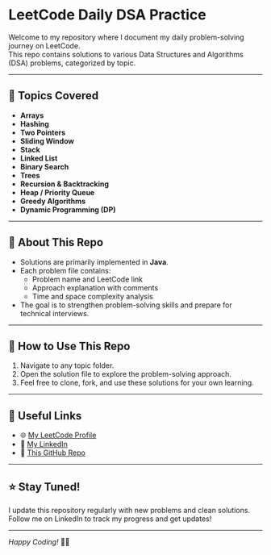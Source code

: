 # LeetCode Daily DSA Practice

Welcome to my repository where I document my daily problem-solving journey on LeetCode.  
This repo contains solutions to various Data Structures and Algorithms (DSA) problems, categorized by topic.

---

## 📂 Topics Covered

* **Arrays**
* **Hashing**
* **Two Pointers**
* **Sliding Window**
* **Stack**
* **Linked List**
* **Binary Search**
* **Trees**
* **Recursion & Backtracking**
* **Heap / Priority Queue**
* **Greedy Algorithms**
* **Dynamic Programming (DP)**



---

## 🚀 About This Repo

- Solutions are primarily implemented in **Java**.
- Each problem file contains:
  - Problem name and LeetCode link
  - Approach explanation with comments
  - Time and space complexity analysis
- The goal is to strengthen problem-solving skills and prepare for technical interviews.

---

## 📖 How to Use This Repo

1. Navigate to any topic folder.
2. Open the solution file to explore the problem-solving approach.
3. Feel free to clone, fork, and use these solutions for your own learning.

---

## 🔗 Useful Links

- 🌐 [My LeetCode Profile](https://leetcode.com/u/venkateshreddyningam/)
- 💼 [My LinkedIn](https://www.linkedin.com/in/venkateshreddyningam)
- 📁 [This GitHub Repo](https://github.com/Venky178/leetcode-dsa-practice)

---

## ⭐ Stay Tuned!

I update this repository regularly with new problems and clean solutions.  
Follow me on LinkedIn to track my progress and get updates!

---

*Happy Coding!* 👨‍💻
